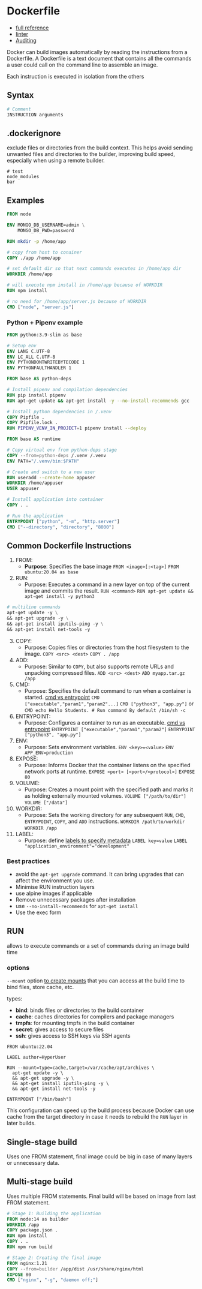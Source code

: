 # Dockerfile

- [full reference](https://docs.docker.com/engine/reference/)
- [linter](https://github.com/michaellzc/vscode-hadolint)
- [Auditing](https://docs.docker.com/scout/)

Docker can build images automatically by reading the instructions from a Dockerfile. A Dockerfile is a text document that contains all the commands a user could call on the command line to assemble an image.

Each instruction is executed in isolation from the others

## Syntax

```dockerfile
# Comment
INSTRUCTION arguments
```

## .dockerignore

exclude files or directories from the build context. This helps avoid sending unwanted files and directories to the builder, improving build speed, especially when using a remote builder.

```dockerignore
# test
node_modules
bar
```
## Examples

```dockerfile
FROM node

ENV MONGO_DB_USERNAME=admin \
    MONGO_DB_PWD=password

RUN mkdir -p /home/app

# copy from host to conainer
COPY ./app /home/app

# set default dir so that next commands executes in /home/app dir
WORKDIR /home/app

# will execute npm install in /home/app because of WORKDIR
RUN npm install

# no need for /home/app/server.js because of WORKDIR
CMD ["node", "server.js"]
```

### Python + Pipenv example <a href="#remove-a-container-using-the-cli" id="remove-a-container-using-the-cli"></a>

```dockerfile
FROM python:3.9-slim as base

# Setup env
ENV LANG C.UTF-8
ENV LC_ALL C.UTF-8
ENV PYTHONDONTWRITEBYTECODE 1
ENV PYTHONFAULTHANDLER 1

FROM base AS python-deps

# Install pipenv and compilation dependencies
RUN pip install pipenv
RUN apt-get update && apt-get install -y --no-install-recommends gcc

# Install python dependencies in /.venv
COPY Pipfile .
COPY Pipfile.lock .
RUN PIPENV_VENV_IN_PROJECT=1 pipenv install --deploy

FROM base AS runtime

# Copy virtual env from python-deps stage
COPY --from=python-deps /.venv /.venv
ENV PATH="/.venv/bin:$PATH"

# Create and switch to a new user
RUN useradd --create-home appuser
WORKDIR /home/appuser
USER appuser

# Install application into container
COPY . .

# Run the application
ENTRYPOINT ["python", "-m", "http.server"]
CMD ["--directory", "directory", "8000"]
```

## Common Dockerfile Instructions

1. FROM:
	- **Purpose**: Specifies the base image
	  `FROM <image>[:<tag>]`
	  `FROM ubuntu:20.04 as base`
2. RUN:  
	- Purpose: Executes a command in a new layer on top of the current image and commits the result.
	  `RUN <command>`
	  `RUN apt-get update && apt-get install -y python3`
```dockerfile
# multiline commands
apt-get update -y \
&& apt-get upgrade -y \
&& apt-get install iputils-ping -y \
&& apt-get install net-tools -y
```
3. COPY:
	- Purpose: Copies files or directories from the host filesystem to the image.
	  `COPY <src> <dest>`
	  `COPY . /app`
4. ADD:
	- Purpose: Similar to `COPY`, but also supports remote URLs and unpacking compressed files.
	  `ADD <src> <dest>`
	  `ADD myapp.tar.gz /app`
5. CMD:
	- Purpose: Specifies the default command to run when a container is started.
	  [cmd vs entrypoint](https://docs.docker.com/reference/dockerfile/#understand-how-cmd-and-entrypoint-interact)
	  `CMD ["executable","param1","param2"...]`
	  `CMD ["python3", "app.py"]`
	  or
	  `CMD echo Hello Students. # Run command By default /bin/sh -c`
1. ENTRYPOINT:
	- Purpose: Configures a container to run as an executable.
	  [cmd vs entrypoint](https://docs.docker.com/reference/dockerfile/#understand-how-cmd-and-entrypoint-interact)
	  `ENTRYPOINT ["executable","param1","param2"]`
	  `ENTRYPOINT ["python3", "app.py"]`
7. ENV:
	- Purpose: Sets environment variables.
	  `ENV <key>=<value>`
	  `ENV APP_ENV=production`
8. EXPOSE:
	- Purpose: Informs Docker that the container listens on the specified network ports at runtime.
	  `EXPOSE <port> [<port>/<protocol>]`
	  `EXPOSE 80`
9. VOLUME:
	- Purpose: Creates a mount point with the specified path and marks it as holding externally mounted volumes.
	  `VOLUME ["/path/to/dir"]`
	  `VOLUME ["/data"]`
10. WORKDIR:
	- Purpose: Sets the working directory for any subsequent `RUN`, `CMD`, `ENTRYPOINT`, `COPY`, and `ADD` instructions.
	  `WORKDIR /path/to/workdir`
	  `WORKDIR /app`
1. LABEL:
    - Purpose: define [labels to specify metadata](https://docs.docker.com/engine/reference/builder/#label)
      `LABEL key=value`
      `LABEL "application_environment"="development"`

### Best practices

- avoid the `apt-get upgrade` command. It can bring upgrades that can affect the environment you use.
- Minimise RUN instruction layers
- use alpine images if applicable
- Remove unnecessary packages after installation
- use `--no-install-recommends` for `apt-get install`
- Use the exec form


## RUN

allows to execute commands or a set of commands during an image build time

### options

`--mount` option [to create mounts](https://docs.docker.com/engine/reference/builder/#run---mount) that you can access at the build time to bind files, store cache, etc.

types:
- **bind**: binds files or directories to the build container
- **cache**: caches directories for compilers and package managers
- **tmpfs**: for mounting tmpfs in the build container
- **secret**: gives access to secure files
- **ssh**: gives access to SSH keys via SSH agents

```
FROM ubuntu:22.04

LABEL author=HyperUser

RUN --mount=type=cache,target=/var/cache/apt/archives \
  apt-get update -y \
  && apt-get upgrade -y \
  && apt-get install iputils-ping -y \
  && apt-get install net-tools -y

ENTRYPOINT ["/bin/bash"]
```

This configuration can speed up the build process because Docker can use cache from the target directory in case it needs to rebuild the `RUN` layer in later builds.

## Single-stage build

Uses one FROM statement, final image could be big in case of many layers or unnecessary data.

## Multi-stage build

Uses multiple FROM statements. Final build will be based on image from last FROM statement.

```dockerfile
# Stage 1: Building the application
FROM node:14 as builder
WORKDIR /app
COPY package.json .
RUN npm install
COPY . .
RUN npm run build

# Stage 2: Creating the final image
FROM nginx:1.21
COPY --from=builder /app/dist /usr/share/nginx/html
EXPOSE 80
CMD ["nginx", "-g", "daemon off;"]
```
